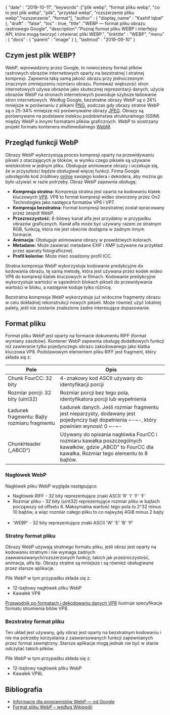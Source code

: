 {
  "date" : "2019-10-11",
  "keywords" :["plik webp", "format pliku webp", "co to jest plik webp", "plik", "przykład webp", "rozszerzenie pliku webp","rozszerzenie", "format"],
  "author" : {
    "display_name" : "Kashif Iqbal"
},
  "draft" : "false",
  "toc" : true,
  "title" :"WEBP — format pliku obrazu rastrowego Google",
  "description":"Poznaj format pliku WEBP i interfejsy API, które mogą tworzyć i otwierać pliki WEBP.",
  "linktitle" : "WEBP",
  "menu" : {
    "docs" : {
      "parent" : "image"
}
},
  "lastmod" : "2019-09-10"
}

## Czym jest plik WEBP?

WebP, wprowadzony przez Google, to nowoczesny format plików rastrowych obrazów internetowych oparty na bezstratnej i stratnej kompresji. Zapewnia taką samą jakość obrazu przy jednoczesnym znacznym zmniejszeniu rozmiaru obrazu. Ponieważ większość stron internetowych używa obrazów jako skutecznej reprezentacji danych, użycie obrazów WebP na stronach internetowych powoduje szybsze ładowanie stron internetowych. Według Google, bezstratne obrazy WebP są o 26% mniejsze w porównaniu z plikami [PNG](/pl/image/png/), podczas gdy obrazy stratne WebP są o 25-34% mniejsze niż porównywalne obrazy [JPEG](/pl/image/jpeg/). Obrazy są porównywane na podstawie indeksu podobieństwa strukturalnego (SSIM) między WebP a innymi formatami plików graficznych. WebP to siostrzany projekt formatu kontenera multimedialnego [WebM](https://en.wikipedia.org/wiki/WebM).

## Przegląd funkcji WebP ##

Obrazy WebP wykorzystują proces kompresji oparty na przewidywaniu pikseli z otaczających je bloków, w wyniku czego piksele są używane wielokrotnie w jednym pliku. Obsługuje animowane obrazy i oczekuje się, że w przyszłości będzie obsługiwał więcej funkcji. Firma Google udostępniła kod źródłowy [online](https://developers.google.com/speed/webp/download) swojego kodera i dekodera, aby można go było używać w razie potrzeby. Obraz WebP zapewnia obsługę:

* **Kompresja stratna:** Kompresja stratna jest oparta na kodowaniu klatek kluczowych [VP8](https://en.wikipedia.org/wiki/VP8). VP8 to format kompresji wideo stworzony przez On2 Technologies jako następca formatów VP6 i VP7.
* **Kompresja bezstratna:** Format kompresji bezstratnej został opracowany przez zespół WebP.
* **Przezroczystość:** 8-bitowy kanał alfa jest przydatny w przypadku obrazów graficznych. Kanał alfa może być używany razem ze stratnym RGB, funkcją, która nie jest obecnie dostępna w żadnym innym formacie.
* **Animacja:** Obsługuje animowane obrazy w prawdziwych kolorach.
* **Metadane:** Może zawierać metadane EXIF i XMP (używane na przykład przez aparaty fotograficzne).
* **Profil kolorów:** Może mieć osadzony profil ICC.

Stratna kompresja WebP wykorzystuje kodowanie predykcyjne do kodowania obrazu, tę samą metodę, która jest używana przez kodek wideo VP8 do kompresji klatek kluczowych w filmach. Kodowanie predykcyjne wykorzystuje wartości w sąsiednich blokach pikseli do przewidywania wartości w bloku, a następnie koduje tylko różnicę.

Bezstratna kompresja WebP wykorzystuje już widoczne fragmenty obrazu w celu dokładnej rekonstrukcji nowych pikseli. Może również użyć lokalnej palety, jeśli nie zostanie znalezione żadne interesujące dopasowanie.

## Format pliku ##

Format pliku WebP jest oparty na formacie dokumentu RIFF (format wymiany zasobów). Kontener WebP zapewnia obsługę dodatkowych funkcji niż zawieranie tylko pojedynczego obrazu zakodowanego jako klatka kluczowa VP8. Podstawowym elementem pliku RIFF jest fragment, który składa się z:


|Pole|Opis
---|---|
|Chunk FourCC: 32 bity|4-znakowy kod ASCII używany do identyfikacji porcji
|Rozmiar porcji: 32 bity (uint32)|Rozmiar porcji bez tego pola, identyfikatora porcji lub wypełnienia
|Ładunek fragmentu: Bajty rozmiaru fragmentu|Ładunek danych. Jeśli rozmiar fragmentu jest nieparzysty, dodawany jest pojedynczy bajt dopełnienia ~-~-, który powinien wynosić 0 ~-~-
|ChunkHeader („ABCD”)|Używany do opisania nagłówka FourCC i rozmiaru kawałka poszczególnych kawałków, gdzie „ABCD” to FourCC dla kawałka. Rozmiar tego elementu to 8 bajtów.

### Nagłówek WebP ###

Nagłówek pliku WebP wygląda następująco:

* Nagłówek RIFF - 32 bity reprezentujące znaki ASCII 'R' 'I' 'F' 'F'
* Rozmiar pliku - 32 bity (uint32) reprezentujące rozmiar pliku w bajtach począwszy od offsetu 8. Maksymalna wartość tego pola to 2^32 minus 10 bajtów, a więc rozmiar całego pliku to co najwyżej 4GiB minus 2 bajty .
* 'WEBP' - 32 bity reprezentujące znaki ASCII 'W' 'E' 'B' 'P'

### Stratny format pliku ###

Obrazy WebP używają stratnego formatu pliku, jeśli obraz jest oparty na kodowaniu stratnym i nie wymaga żadnych zaawansowanych/rozszerzonych funkcji, takich jak przezroczystość, animacja, alfa itp. Obrazy stratne są mniejsze i są również obsługiwane przez starsze aplikacje.

Plik WebP w tym przypadku składa się z:

* 12-bajtowy nagłówek pliku WebP
* Kawałek VP8

[Przewodnik po formatach i dekodowaniu danych VP8](https://tools.ietf.org/html/rfc6386) ilustruje specyfikacje formatu strumienia bitów VP8.

### Bezstratny format pliku ###

Ten układ jest używany, gdy obraz jest oparty na bezstratnym kodowaniu i nie ma potrzeby korzystania z zaawansowanych funkcji zapewnianych przez format zewnętrzny. Starsze aplikacje mogą jednak nie być w stanie odczytać takich plików.

Plik WebP w tym przypadku składa się z:

* 12-bajtowy nagłówek pliku WebP
* Kawałek VP8L

## Bibliografia ##

* [Informacje dla programistów WebP — od Google](https://developers.google.com/speed/webp/)
* [Format pliku WebP – według Wikipedii](https://en.wikipedia.org/wiki/WebP)

